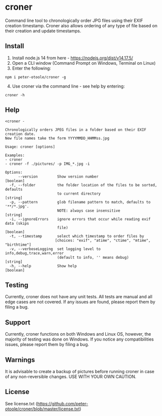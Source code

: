 # croner
Command line tool to chronologically order JPG files using their EXIF creation timestamp. Croner also allows ordering of any type of file based on their creation and update timestamps.

## Install

1. Install node.js 14 from here - https://nodejs.org/dist/v14.17.5/
2. Open a CLI window (Command Prompt on Windows, Terminal on Linux)
3. Enter the following:

```
npm i peter-otoole/croner -g
```
4. Use croner via the command line - see help by entering:

```
croner -h
```

## Help

``` batch
<croner -

Chronologically orders JPEG files in a folder based on their EXIF creation date.
New file names take the form YYYYMMDD_HHMMss.jpg

Usage: croner [options]

Examples:
- croner
- croner -f ./pictures/ -p IMG_*.jpg -i

Options:
      --version         Show version number                            [boolean]
  -f, --folder          the folder location of the files to be sorted, defaults
                        to current directory                            [string]
  -p, --pattern         glob filename pattern to match, defaults to '**/*.jpg'.
                        NOTE: always case insensitive                   [string]
  -i, --ignoreErrors    ignore errors that occur while reading exif data (skips
                        file)                                          [boolean]
  -t, --timestamp       select which timestamp to order files by
                       [choices: "exif", "atime", "ctime", "mtime", "birthtime"]
  -v, --verboseLogging  set logging level to info,debug,trace,warn,error
                        (default to info, '' means debug)               [string]
  -h, --help            Show help                                      [boolean]
```

## Testing

Currently, croner does not have any unit tests. All tests are manual and all edge cases are not covered. If any issues are found, please report them by filing a bug.

## Support

Currently, croner functions on both Windows and Linux OS, however, the majority of testing was done on Windows. If you notice any compatibilities issues, please report them by filing a bug.

## Warnings

It is advisable to create a backup of pictures before running croner in case of any non-reversible changes. USE WITH YOUR OWN CAUTION.

## License

See license.txt (https://github.com/peter-otoole/croner/blob/master/license.txt)
